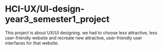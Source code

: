 # HCI-UX/UI-design-year3_semester1_project

This project is about UX/UI designing. we had to choose less attractive, less user-friendly website and recreate new attractive, user-friendly user interfaces for that website.
